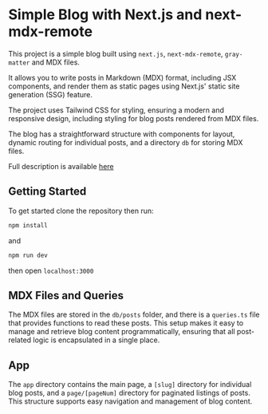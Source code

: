 # Simple Blog with Next.js and next-mdx-remote

This project is a simple blog built using `next.js`, `next-mdx-remote`, `gray-matter` and MDX files.

It allows you to write posts in Markdown (MDX) format, including JSX components, and render them as static pages using Next.js' static site generation (SSG) feature.

The project uses Tailwind CSS for styling, ensuring a modern and responsive design, including styling for blog posts rendered from MDX files.

The blog has a straightforward structure with components for layout, dynamic routing for individual posts, and a directory `db` for storing MDX files.

Full description is available [here](https://www.scoped.blog/posts/how-to-create-a-simple-blog-with-nextjs-and-mdx-files)

## Getting Started

To get started clone the repository then run:

```bash
npm install
```

and

```bash
npm run dev
```

then open `localhost:3000`

## MDX Files and Queries

The MDX files are stored in the `db/posts` folder, and there is a `queries.ts` file that provides functions to read these posts. This setup makes it easy to manage and retrieve blog content programmatically, ensuring that all post-related logic is encapsulated in a single place.

## App

The `app` directory contains the main page, a `[slug]` directory for individual blog posts, and a `page/[pageNum]` directory for paginated listings of posts. This structure supports easy navigation and management of blog content.
